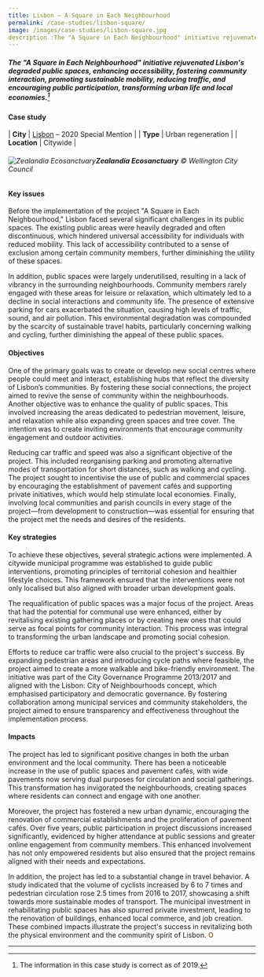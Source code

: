 ```yaml
---
title: Lisbon – A Square in Each Neighbourhood
permalink: /case-studies/lisbon-square/
image: /images/case-studies/lisbon-square.jpg
description :The "A Square in Each Neighbourhood" initiative rejuvenated Lisbon's degraded public spaces, enhancing accessibility, fostering community interaction, promoting sustainable mobility, reducing traffic, and encouraging public participation, transforming urban life and local economies.
---
```


##### The "A Square in Each Neighbourhood" initiative rejuvenated Lisbon's degraded public spaces, enhancing accessibility, fostering community interaction, promoting sustainable mobility, reducing traffic, and encouraging public participation, transforming urban life and local economies.[^1]

#### **Case study**

| **City** | [Lisbon](/lisbon/) – 2020 Special Mention |
| **Type** | Urban regeneration  |
| **Location** | Citywide |

###### ![Zealandia Ecosanctuary](/images/case-studies/lisbon-square.jpg)**Zealandia Ecosanctuary** © Wellington City Council 

#### **Key issues**

Before the implementation of the project "A Square in Each Neighbourhood," Lisbon faced several significant challenges in its public spaces. The existing public areas were heavily degraded and often discontinuous, which hindered universal accessibility for individuals with reduced mobility. This lack of accessibility contributed to a sense of exclusion among certain community members, further diminishing the utility of these spaces.

In addition, public spaces were largely underutilised, resulting in a lack of vibrancy in the surrounding neighbourhoods. Community members rarely engaged with these areas for leisure or relaxation, which ultimately led to a decline in social interactions and community life. The presence of extensive parking for cars exacerbated the situation, causing high levels of traffic, sound, and air pollution. This environmental degradation was compounded by the scarcity of sustainable travel habits, particularly concerning walking and cycling, further diminishing the appeal of these public spaces.

#### **Objectives**

One of the primary goals was to create or develop new social centres where people could meet and interact, establishing hubs that reflect the diversity of Lisbon’s communities. By fostering these social connections, the project aimed to revive the sense of community within the neighbourhoods. Another objective was to enhance the quality of public spaces. This involved increasing the areas dedicated to pedestrian movement, leisure, and relaxation while also expanding green spaces and tree cover. The intention was to create inviting environments that encourage community engagement and outdoor activities.

Reducing car traffic and speed was also a significant objective of the project. This included reorganising parking and promoting alternative modes of transportation for short distances, such as walking and cycling. The project sought to incentivise the use of public and commercial spaces by encouraging the establishment of pavement cafés and supporting private initiatives, which would help stimulate local economies. Finally, involving local communities and parish councils in every stage of the project—from development to construction—was essential for ensuring that the project met the needs and desires of the residents.

#### **Key strategies**

To achieve these objectives, several strategic actions were implemented. A citywide municipal programme was established to guide public interventions, promoting principles of territorial cohesion and healthier lifestyle choices. This framework ensured that the interventions were not only localised but also aligned with broader urban development goals.

The requalification of public spaces was a major focus of the project. Areas that had the potential for communal use were enhanced, either by revitalising existing gathering places or by creating new ones that could serve as focal points for community interaction. This process was integral to transforming the urban landscape and promoting social cohesion.

Efforts to reduce car traffic were also crucial to the project's success. By expanding pedestrian areas and introducing cycle paths where feasible, the project aimed to create a more walkable and bike-friendly environment. The initiative was part of the City Governance Programme 2013/2017 and aligned with the Lisbon: City of Neighbourhoods concept, which emphasised participatory and democratic governance. By fostering collaboration among municipal services and community stakeholders, the project aimed to ensure transparency and effectiveness throughout the implementation process.

#### **Impacts**

The project has led to significant positive changes in both the urban environment and the local community. There has been a noticeable increase in the use of public spaces and pavement cafés, with wide pavements now serving dual purposes for circulation and social gatherings. This transformation has invigorated the neighbourhoods, creating spaces where residents can connect and engage with one another.

Moreover, the project has fostered a new urban dynamic, encouraging the renovation of commercial establishments and the proliferation of pavement cafés. Over five years, public participation in project discussions increased significantly, evidenced by higher attendance at public sessions and greater online engagement from community members. This enhanced involvement has not only empowered residents but also ensured that the project remains aligned with their needs and expectations.

In addition, the project has led to a substantial change in travel behavior. A study indicated that the volume of cyclists increased by 6 to 7 times and pedestrian circulation rose 2.5 times from 2016 to 2017, showcasing a shift towards more sustainable modes of transport. The municipal investment in rehabilitating public spaces has also spurred private investment, leading to the renovation of buildings, enhanced local commerce, and job creation. These combined impacts illustrate the project's success in revitalizing both the physical environment and the community spirit of Lisbon. **<font color="#967942">O</font>**

---

[^1]: The information in this case study is correct as of 2019.
